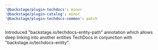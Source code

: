 ```yaml
---
'@backstage/plugin-techdocs': minor
'@backstage/plugin-catalog': minor
'@backstage/plugin-techdocs-common': patch
---
```


Introduced "backstage.io/techdocs-entity-path" annotation which allows deep linking into another entities TechDocs in conjunction with "backstage.io/techdocs-entity".
